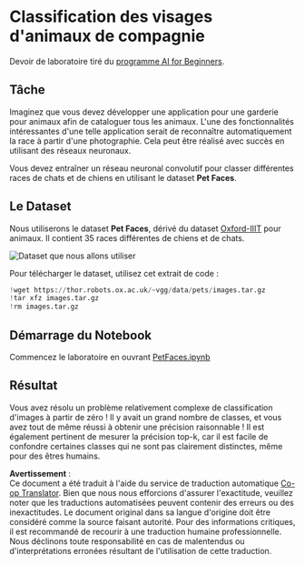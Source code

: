 <!--
CO_OP_TRANSLATOR_METADATA:
{
  "original_hash": "f3d2cee9cb3c52160419e560c57a690e",
  "translation_date": "2025-08-24T20:52:03+00:00",
  "source_file": "lessons/4-ComputerVision/07-ConvNets/lab/README.md",
  "language_code": "fr"
}
-->
# Classification des visages d'animaux de compagnie

Devoir de laboratoire tiré du [programme AI for Beginners](https://github.com/microsoft/ai-for-beginners).

## Tâche

Imaginez que vous devez développer une application pour une garderie pour animaux afin de cataloguer tous les animaux. L'une des fonctionnalités intéressantes d'une telle application serait de reconnaître automatiquement la race à partir d'une photographie. Cela peut être réalisé avec succès en utilisant des réseaux neuronaux.

Vous devez entraîner un réseau neuronal convolutif pour classer différentes races de chats et de chiens en utilisant le dataset **Pet Faces**.

## Le Dataset

Nous utiliserons le dataset **Pet Faces**, dérivé du dataset [Oxford-IIIT](https://www.robots.ox.ac.uk/~vgg/data/pets/) pour animaux. Il contient 35 races différentes de chiens et de chats.

![Dataset que nous allons utiliser](../../../../../../translated_images/data.50b2a9d5484bdbf0f52f5765b381cec9efe2bd296a98f007f90bedb6ac67f2a8.fr.png)

Pour télécharger le dataset, utilisez cet extrait de code :

```python
!wget https://thor.robots.ox.ac.uk/~vgg/data/pets/images.tar.gz
!tar xfz images.tar.gz
!rm images.tar.gz
```

## Démarrage du Notebook

Commencez le laboratoire en ouvrant [PetFaces.ipynb](../../../../../../lessons/4-ComputerVision/07-ConvNets/lab/PetFaces.ipynb)

## Résultat

Vous avez résolu un problème relativement complexe de classification d'images à partir de zéro ! Il y avait un grand nombre de classes, et vous avez tout de même réussi à obtenir une précision raisonnable ! Il est également pertinent de mesurer la précision top-k, car il est facile de confondre certaines classes qui ne sont pas clairement distinctes, même pour des êtres humains.

**Avertissement** :  
Ce document a été traduit à l'aide du service de traduction automatique [Co-op Translator](https://github.com/Azure/co-op-translator). Bien que nous nous efforcions d'assurer l'exactitude, veuillez noter que les traductions automatisées peuvent contenir des erreurs ou des inexactitudes. Le document original dans sa langue d'origine doit être considéré comme la source faisant autorité. Pour des informations critiques, il est recommandé de recourir à une traduction humaine professionnelle. Nous déclinons toute responsabilité en cas de malentendus ou d'interprétations erronées résultant de l'utilisation de cette traduction.